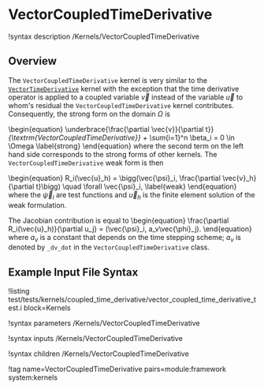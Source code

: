 # VectorCoupledTimeDerivative

!syntax description /Kernels/VectorCoupledTimeDerivative

## Overview

The `VectorCoupledTimeDerivative` kernel is very similar to the
[`VectorTimeDerivative`](/VectorTimeDerivative.md) kernel with the
exception that the time derivative operator is applied to a coupled variable $\vec{v}$ instead
of the variable $\vec{u}$ to whom's residual the `VectorCoupledTimeDerivative` kernel
contributes. Consequently, the strong form on the domain $\Omega$ is

\begin{equation}
\underbrace{\frac{\partial \vec{v}}{\partial t}}_{\textrm{VectorCoupledTimeDerivative}} +
\sum_{i=1}^n \beta_i = 0 \in \Omega
\label{strong}
\end{equation}
where the second term on the left hand side corresponds to the
strong forms of other kernels. The `VectorCoupledTimeDerivative` weak form is then

\begin{equation}
R_i(\vec{u}_h) = \bigg(\vec{\psi}_i, \frac{\partial \vec{v}_h}{\partial t}\bigg) \quad \forall
\vec{\psi}_i,
\label{weak}
\end{equation}
where the $\vec{\psi}_i$ are test functions and $\vec{u}_h$ is the finite
element solution of the weak formulation.

The Jacobian contribution is equal to
\begin{equation}
\frac{\partial R_i(\vec{u}_h)}{\partial u_j} = (\vec{\psi}_i, a_v\vec{\phi}_j).
\end{equation}
where $a_v$ is a constant that depends on the time stepping scheme; $a_v$ is
denoted by `_dv_dot` in the `VectorCoupledTimeDerivative` class.

## Example Input File Syntax

!listing test/tests/kernels/coupled_time_derivative/vector_coupled_time_derivative_test.i block=Kernels

!syntax parameters /Kernels/VectorCoupledTimeDerivative

!syntax inputs /Kernels/VectorCoupledTimeDerivative

!syntax children /Kernels/VectorCoupledTimeDerivative

!tag name=VectorCoupledTimeDerivative pairs=module:framework system:kernels
